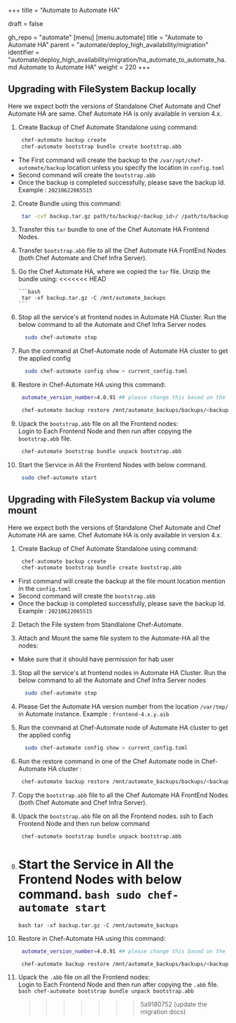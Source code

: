 +++
title = "Automate to Automate HA"

draft = false

gh_repo = "automate"
[menu]
  [menu.automate]
    title = "Automate to Automate HA"
    parent = "automate/deploy_high_availability/migration"
    identifier = "automate/deploy_high_availability/migration/ha_automate_to_automate_ha.md Automate to Automate HA"
    weight = 220
+++

## Upgrading with FileSystem Backup locally

Here we expect both the versions of Standalone Chef Automate and Chef Automate HA are same. Chef Automate HA is only available in version 4.x.

1. Create Backup of Chef Automate Standalone using command:
    ```bash
     chef-automate backup create
     chef-automate bootstrap bundle create bootstrap.abb
    ```

-   The First command will create the backup to the `/var/opt/chef-automate/backup` location unless you specify the location in `config.toml`
-   Second command will create the `bootstrap.abb`
-   Once the backup is completed successfully, please save the backup Id. Example : `20210622065515`

2.  Create Bundle using this command:
    ```bash
     tar -cvf backup.tar.gz path/to/backup/<backup_id>/ /path/to/backup/automatebackup-elasticsearch/ /path/to/backup/.tmp/
    ```
3.  Transfer this `tar` bundle to one of the Chef Automate HA Frontend Nodes.

4.  Transfer `bootstrap.abb` file to all the Chef Automate HA FrontEnd Nodes (both Chef Automate and Chef Infra Server).

5.  Go the Chef Automate HA, where we copied the `tar` file. Unzip the bundle using:
    <<<<<<< HEAD

        ```bash
         tar -xf backup.tar.gz -C /mnt/automate_backups
        ```

6.  Stop all the service's at frontend nodes in Automate HA Cluster.
    Run the below command to all the Automate and Chef Infra Server nodes

    ```bash
      sudo chef-automate stop
    ```

7.  Run the command at Chef-Automate node of Automate HA cluster to get the applied config

    ```bash
      sudo chef-automate config show > current_config.toml
    ```

8.  Restore in Chef-Automate HA using this command:

    ```bash
     automate_version_number=4.0.91 ## please change this based on the version of Chef Automate running.

     chef-automate backup restore /mnt/automate_backups/backups/<backup_id>/ --patch-config current_config.toml --airgap-bundle /var/tmp/frontend-${automate_version_number}.aib --skip-preflight
    ```

9.  Upack the `bootstrap.abb` file on all the Frontend nodes: \
    Login to Each Frontend Node and then run after copying the `bootstrap.abb` file.
    ```bash
     chef-automate bootstrap bundle unpack bootstrap.abb
    ```
10. Start the Service in All the Frontend Nodes with below command.
    ```bash
     sudo chef-automate start
    ```

## Upgrading with FileSystem Backup via volume mount

Here we expect both the versions of Standalone Chef Automate and Chef Automate HA are same. Chef Automate HA is only available in version 4.x.

1. Create Backup of Chef Automate Standalone using command:
    ```bash
     chef-automate backup create
     chef-automate bootstrap bundle create bootstrap.abb
    ```

-   First command will create the backup at the file mount location mention in the `config.toml`
-   Second command will create the `bootstrap.abb`
-   Once the backup is completed successfully, please save the backup Id. Example : `20210622065515`

2. Detach the File system from Standlalone Chef-Automate.

3. Attach and Mount the same file system to the Automate-HA all the nodes:

-   Make sure that it should have permission for hab user

3. Stop all the service's at frontend nodes in Automate HA Cluster.
   Run the below command to all the Automate and Chef Infra Server nodes

    ```bash
      sudo chef-automate stop
    ```

4. Please Get the Automate HA version number from the location `/var/tmp/` in Automate instance. Example : `frontend-4.x.y.aib`

5. Run the command at Chef-Automate node of Automate HA cluster to get the applied config

    ```bash
      sudo chef-automate config show > current_config.toml
    ```

6. Run the restore command in one of the Chef Automate node in Chef-Automate HA cluster :

    ```bash
     chef-automate backup restore /mnt/automate_backups/backups/<backup_id>/ --patch-config current_config.toml --airgap-bundle /var/tmp/frontend-4.x.y.aib --skip-preflight
    ```

7. Copy the `bootstrap.abb` file to all the Chef Automate HA FrontEnd Nodes (both Chef Automate and Chef Infra Server).

8. Upack the `bootstrap.abb` file on all the Frontend nodes.
   ssh to Each Frontend Node and then run below command
    ```bash
     chef-automate bootstrap bundle unpack bootstrap.abb
    ```
9. Start the Service in All the Frontend Nodes with below command.
   `bash sudo chef-automate start `
   =======
   `bash tar -xf backup.tar.gz -C /mnt/automate_backups `
10. Restore in Chef-Automate HA using this command:

    ```bash
     automate_version_number=4.0.91 ## please change this based on the version of Chef Automate running.

     chef-automate backup restore /mnt/automate_backups/backups/<backup_id>/ --patch-config /etc/chef-automate/config.toml --airgap-bundle /var/tmp/frontend-${automate_version_number}.aib --skip-preflight
    ```

11. Upack the `.abb` file on all the Frontend nodes: \
     Login to Each Frontend Node and then run after copying the `.abb` file.
    `bash chef-automate bootstrap bundle unpack bootstrap.abb `
    > > > > > > > 5a9180752 (update the migration docs)
